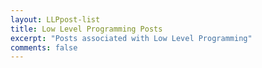 ```yaml
---
layout: LLPpost-list
title: Low Level Programming Posts
excerpt: "Posts associated with Low Level Programming"
comments: false
---
```

